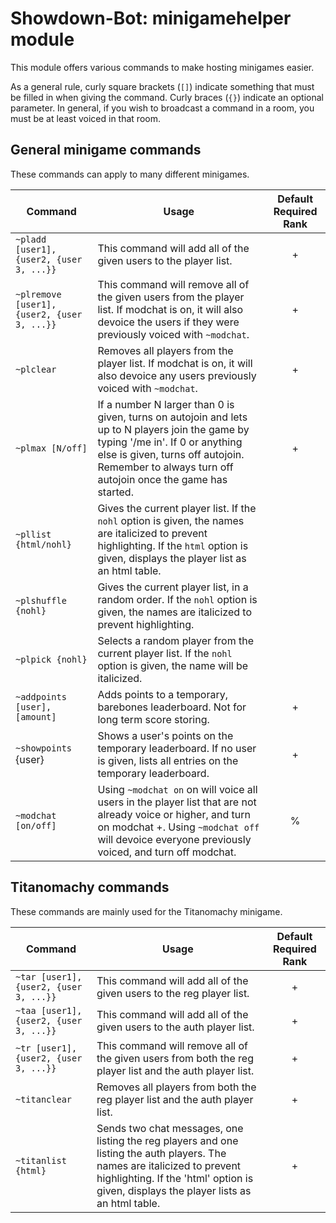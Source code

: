 # Showdown-Bot: minigamehelper module
This module offers various commands to make hosting minigames easier.

As a general rule, curly square brackets (`[]`) indicate something that must be filled in when giving the command. Curly braces (`{}`) indicate an optional parameter. In general, if you wish to broadcast a command in a room, you must be at least voiced in that room.

## General minigame commands
These commands can apply to many different minigames.

Command|Usage|Default Required Rank
-|-|:-:
`~pladd [user1], {user2, {user 3, ...}}` | This command will add all of the given users to the player list. | +
`~plremove [user1], {user2, {user 3, ...}}` | This command will remove all of the given users from the player list. If modchat is on, it will also devoice the users if they were previously voiced with `~modchat`. | +
`~plclear` | Removes all players from the player list. If modchat is on, it will also devoice any users previously voiced with `~modchat`. | +
`~plmax [N/off]` | If a number N larger than 0 is given, turns on autojoin and lets up to N players join the game by typing '/me in'. If 0 or anything else is given, turns off autojoin. Remember to always turn off autojoin once the game has started. | +
`~pllist {html/nohl}` | Gives the current player list. If the `nohl` option is given, the names are italicized to prevent highlighting. If the `html` option is given, displays the player list as an html table. |
`~plshuffle {nohl}` | Gives the current player list, in a random order. If the `nohl` option is given, the names are italicized to prevent highlighting. |
`~plpick {nohl}` | Selects a random player from the current player list. If the `nohl` option is given, the name will be italicized. |
`~addpoints [user], [amount]` | Adds points to a temporary, barebones leaderboard. Not for long term score storing. | +
`~showpoints` {user} | Shows a user's points on the temporary leaderboard. If no user is given, lists all entries on the temporary leaderboard. | +
`~modchat [on/off]` | Using `~modchat on` on will voice all users in the player list that are not already voice or higher, and turn on modchat +. Using `~modchat off` will devoice everyone previously voiced, and turn off modchat. | %

## Titanomachy commands

These commands are mainly used for the Titanomachy minigame.

Command|Usage|Default Required Rank
-|-|:-:
`~tar [user1], {user2, {user 3, ...}}` | This command will add all of the given users to the reg player list. | +
`~taa [user1], {user2, {user 3, ...}}` | This command will add all of the given users to the auth player list. | +
`~tr [user1], {user2, {user 3, ...}}` | This command will remove all of the given users from both the reg player list and the auth player list. | +
`~titanclear` | Removes all players from both the reg player list and the auth player list. | +
`~titanlist {html}` | Sends two chat messages, one listing the reg players and one listing the auth players. The names are italicized to prevent highlighting. If the 'html' option is given, displays the player lists as an html table. | +
